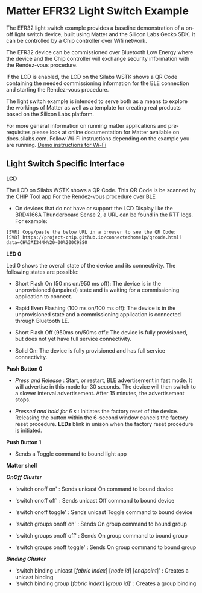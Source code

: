 # Matter EFR32 Light Switch Example

The EFR32 light switch example provides a baseline demonstration of a on-off
light switch device, built using Matter and the Silicon Labs Gecko SDK. It can
be controlled by a Chip controller over Wifi network.

The EFR32 device can be commissioned over Bluetooth Low Energy where the device
and the Chip controller will exchange security information with the Rendez-vous
procedure.

If the LCD is enabled, the LCD on the Silabs WSTK shows a QR Code containing the
needed commissioning information for the BLE connection and starting the
Rendez-vous procedure.

The light switch example is intended to serve both as a means to explore the
workings of Matter as well as a template for creating real products based on the
Silicon Labs platform.

For more general information on running matter applications and pre-requisites please look at online 
documentation for Matter available on docs.silabs.com. Follow Wi-Fi instructions depending on the example you are running.
[Demo instructions for Wi-Fi](https://docs.silabs.com/matter/2.0.0/matter-wifi)

## Light Switch Specific Interface

**LCD** 

The LCD on Silabs WSTK shows a QR Code. This QR Code is be scanned by the CHIP Tool app For the Rendez-vous procedure over BLE

* On devices that do not have or support the LCD Display like the BRD4166A Thunderboard Sense 2, a URL can be found in the RTT logs. For example:

```shell
[SVR] Copy/paste the below URL in a browser to see the QR Code:
[SVR] https://project-chip.github.io/connectedhomeip/qrcode.html?data=CH%3AI34NM%20-00%200C9SS0
```

**LED 0** 

Led 0 shows the overall state of the device and its connectivity. The
following states are possible:

-   Short Flash On (50 ms on/950 ms off): The device is in the
unprovisioned (unpaired) state and is waiting for a commissioning
application to connect.

-   Rapid Even Flashing (100 ms on/100 ms off): The device is in the
    unprovisioned state and a commissioning application is connected through Bluetooth LE.

-   Short Flash Off (950ms on/50ms off): The device is fully provisioned, but does not yet have full service connectivity.

-   Solid On: The device is fully provisioned and has full service connectivity.

**Push Button 0**

-   _Press and Release_ : Start, or restart, BLE advertisement in fast mode. It will advertise in this mode for 30 seconds. The device will then switch to a slower interval advertisement. After 15 minutes, the advertisement stops.

-   _Pressed and hold for 6 s_ : Initiates the factory reset of the device. Releasing the button within the 6-second window cancels the factory reset procedure. **LEDs** blink in unison when the factory reset procedure is initiated.

**Push Button 1**

-   Sends a Toggle command to bound light app

**Matter shell**

**_OnOff Cluster_**

-  'switch onoff on'            : Sends unicast On command to bound device
-  'switch onoff off'           : Sends unicast Off command to bound device
-  'switch onoff toggle'        : Sends unicast Toggle command to bound device

-  'switch groups onoff on'     : Sends On group command to bound group
-  'switch groups onoff off'    : Sends On group command to bound group
-  'switch groups onoff toggle' : Sends On group command to bound group

**_Binding Cluster_**

- 'switch binding unicast  [*fabric index*] [*node id*] [*endpoint*]' : Creates a unicast binding
- 'switch binding group [*fabric index*] [*group id*]'              : Creates a group binding
